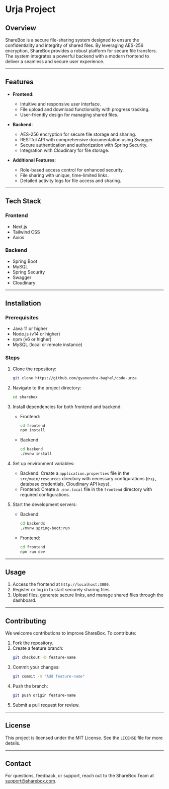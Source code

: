 # Urja Project
## Overview
ShareBox is a secure file-sharing system designed to ensure the confidentiality and integrity of shared files. By leveraging AES-256 encryption, ShareBox provides a robust platform for secure file transfers. The system integrates a powerful backend with a modern frontend to deliver a seamless and secure user experience.

---

## Features
- **Frontend**:
    - Intuitive and responsive user interface.
    - File upload and download functionality with progress tracking.
    - User-friendly design for managing shared files.

- **Backend**:
    - AES-256 encryption for secure file storage and sharing.
    - RESTful API with comprehensive documentation using Swagger.
    - Secure authentication and authorization with Spring Security.
    - Integration with Cloudinary for file storage.

- **Additional Features**:
    - Role-based access control for enhanced security.
    - File sharing with unique, time-limited links.
    - Detailed activity logs for file access and sharing.

---

## Tech Stack
### Frontend
- Next.js
- Tailwind CSS
- Axios

### Backend
- Spring Boot
- MySQL
- Spring Security
- Swagger
- Cloudinary

---

## Installation

### Prerequisites
- Java 11 or higher
- Node.js (v14 or higher)
- npm (v6 or higher)
- MySQL (local or remote instance)

### Steps
1. Clone the repository:
    ```bash
    git clone https://github.com/gyanendra-baghel/code-urza
    ```
2. Navigate to the project directory:
    ```bash
    cd sharebox
    ```
3. Install dependencies for both frontend and backend:
    - Frontend:
        ```bash
        cd frontend
        npm install
        ```
    - Backend:
        ```bash
        cd backend
        ./mvnw install
        ```
4. Set up environment variables:
    - Backend: Create a `application.properties` file in the `src/main/resources` directory with necessary configurations (e.g., database credentials, Cloudinary API keys).
    - Frontend: Create a `.env.local` file in the `frontend` directory with required configurations.

5. Start the development servers:
    - Backend:
        ```bash
        cd backendx
        ./mvnw spring-boot:run
        ```
    - Frontend:
        ```bash
        cd frontend
        npm run dev
        ```

---

## Usage
1. Access the frontend at `http://localhost:3000`.
2. Register or log in to start securely sharing files.
3. Upload files, generate secure links, and manage shared files through the dashboard.

---

## Contributing
We welcome contributions to improve ShareBox. To contribute:
1. Fork the repository.
2. Create a feature branch:
    ```bash
    git checkout -b feature-name
    ```
3. Commit your changes:
    ```bash
    git commit -m "Add feature-name"
    ```
4. Push the branch:
    ```bash
    git push origin feature-name
    ```
5. Submit a pull request for review.

---

## License
This project is licensed under the MIT License. See the `LICENSE` file for more details.

---

## Contact
For questions, feedback, or support, reach out to the ShareBox Team at support@sharebox.com.
